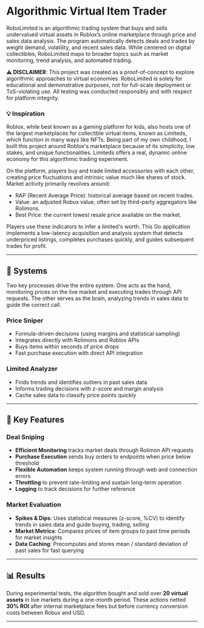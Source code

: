 # Algorithmic Virtual Item Trader

RoboLimited is an algorithmic trading system that buys and sells undervalued virtual assets in Roblox’s online marketplace through price and sales data analysis. The program automatically detects deals and trades by weight demand, volatility, and recent sales data. While centered on digital collectibles, RoboLimited maps to broader topics such as market monitoring, trend analysis, and automated trading.

**⚠️ DISCLAIMER**:
This project was created as a proof-of-concept to explore algorithmic approaches to virtual economies. RoboLimited is solely for educational and demonstrative purposes, not for full-scale deployment or ToS-violating use. All testing was conducted responsibly and with respect for platform integrity.

### 💡 Inspiration ###
Roblox, while best known as a gaming platform for kids, also hosts one of the largest marketplaces for collectible virtual items, known as Limiteds, which function in many ways like NFTs. Being part of my own childhood, I built this project around Roblox's marketplace because of its simplicity, low stakes, and unique functionalities. Limiteds offers a real, dynamic online economy for this algorithmic trading experiment.

On the platform, players buy and trade limited accessories with each other, creating price fluctuations and intrinsic value much like shares of stock. Market activity primarily revolves around:
- RAP (Recent Average Price): historical average based on recent trades.
- Value: an adjusted Robux value, often set by third-party aggregators like Rolimons.
- Best Price: the current lowest resale price available on the market.

Players use these indicators to infer a limited's worth. This Go application implements a low-latency acquisition and analysis system that detects underpriced listings, completes purchases quickly, and guides subsequent trades for profit.

---

## 📌 Systems

Two key processes drive the entire system. One acts as the hand, monitoring prices on the live market and executing trades through API requests. The other serves as the brain, analyzing trends in sales data to guide the correct call.

### Price Sniper
- Formula-driven decisions (using margins and statistical sampling)
- Integrates directly with Rolimons and Roblox APIs
- Buys items within seconds of price drops
- Fast purchase execution with direct API integration

### Limited Analyzer
- Finds trends and identifies outliers in past sales data
- Informs trading decisions with z-score and margin analysis
- Cache sales data to classify price points quickly


---

## 🚀 Key Features

### Deal Sniping  
- **Efficient Monitoring** tracks market deals through Rolimon API requests
- **Purchase Execution** sends buy orders to endpoints when price below threshold
- **Flexible Automation** keeps system running through web and connection errors
- **Throttling** to prevent rate-limiting and sustain long-term operation
- **Logging** to track decisions for further reference

### Market Evaluation
- **Spikes & Dips**: Uses statistical measures (z-score, %CV) to identify trends in sales data and guide buying, trading, selling
- **Market Metrics**: Compares prices of item groups to past time periods for market insights  
- **Data Caching**: Precomputes and stores mean / standard deviation of past sales for fast querying

---


## 📊 Results
During experimental tests, the algorithm bought and sold over **20 virtual assets** in live markets during a one-month period. These actions netted **30% ROI** after internal marketplace fees but before currency conversion costs between Robux and USD.

---

#

